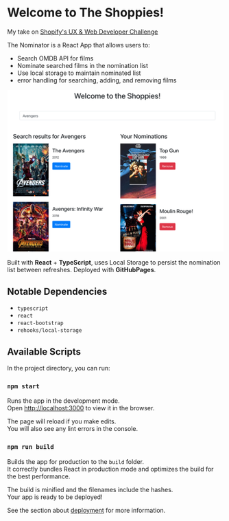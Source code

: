 # Welcome to The Shoppies!

My take on [Shopify's UX & Web Developer Challenge](https://docs.google.com/document/d/1AZO0BZwn1Aogj4f3PDNe1mhq8pKsXZxtrG--EIbP_-w/edit#)

The Nominator is a React App that allows users to:
- Search OMDB API for films
- Nominate searched films in the nomination list
- Use local storage to maintain nominated list
- error handling for searching, adding, and removing films

![Screenshot](public/screenshot.png?raw=true)

Built with **React** + **TypeScript**, uses Local Storage to persist the nomination list between refreshes. Deployed with **GitHubPages**.

## Notable Dependencies

- `typescript`
- `react`
- `react-bootstrap`
- `rehooks/local-storage`

## Available Scripts

In the project directory, you can run:

### `npm start`

Runs the app in the development mode.\
Open [http://localhost:3000](http://localhost:3000) to view it in the browser.

The page will reload if you make edits.\
You will also see any lint errors in the console.

### `npm run build`

Builds the app for production to the `build` folder.\
It correctly bundles React in production mode and optimizes the build for the best performance.

The build is minified and the filenames include the hashes.\
Your app is ready to be deployed!

See the section about [deployment](https://facebook.github.io/create-react-app/docs/deployment) for more information.
